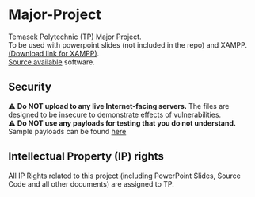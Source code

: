 # Major-Project
Temasek Polytechnic (TP) Major Project. <br>
To be used with powerpoint slides (not included in the repo) and XAMPP. [(Download link for XAMPP)](https://www.apachefriends.org/download.html). <br>
[Source available](https://en.wikipedia.org/wiki/Source-available_software) software.

## Security
⚠️ **Do NOT upload to any live Internet-facing servers.** The files are designed to be insecure to demonstrate effects of vulnerabilities. <br>
⚠️ **Do NOT use any payloads for testing that you do not understand.** Sample payloads can be found [here](https://github.com/ACheah216/Major-Project/blob/master/sample-xss/code.html)

## Intellectual Property (IP) rights
All IP Rights related to this project (including PowerPoint Slides, Source Code and all other documents) are assigned to TP. 
